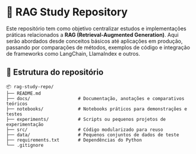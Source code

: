 # 🧠 RAG Study Repository

Este repositório tem como objetivo centralizar estudos e implementações práticas relacionados a **RAG (Retrieval-Augmented Generation)**. Aqui serão abordados desde conceitos básicos até aplicações em produção, passando por comparações de métodos, exemplos de código e integração de frameworks como LangChain, LlamaIndex e outros.

## 📂 Estrutura do repositório

```plaintext
📦 rag-study-repo/
├── README.md
├── docs/                  # Documentação, anotações e comparativos teóricos
├── notebooks/             # Notebooks práticos para demonstrações e testes
├── experiments/           # Scripts ou pequenos projetos de experimentação
├── src/                   # Código modularizado para reuso
├── data/                  # Pequenos conjuntos de dados de teste
├── requirements.txt       # Dependências do Python
└── .gitignore


